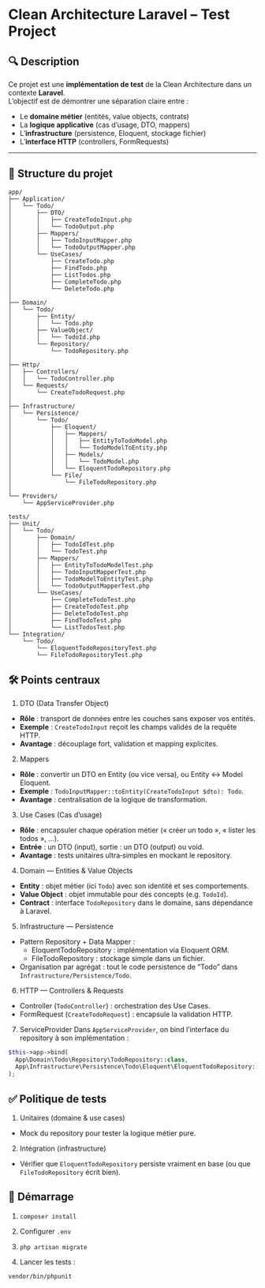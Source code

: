 # Clean Architecture Laravel – Test Project

## 🔍 Description

Ce projet est une **implémentation de test** de la Clean Architecture dans un contexte **Laravel**.  
L’objectif est de démontrer une séparation claire entre :

-   Le **domaine métier** (entités, value objects, contrats)
-   La **logique applicative** (cas d’usage, DTO, mappers)
-   L’**infrastructure** (persistence, Eloquent, stockage fichier)
-   L’**interface HTTP** (controllers, FormRequests)

---

## 📂 Structure du projet

```text
app/
├── Application/
│   └── Todo/
│       ├── DTO/
│       │   ├── CreateTodoInput.php
│       │   └── TodoOutput.php
│       ├── Mappers/
│       │   ├── TodoInputMapper.php
│       │   └── TodoOutputMapper.php
│       └── UseCases/
│           ├── CreateTodo.php
│           ├── FindTodo.php
│           ├── ListTodos.php
│           ├── CompleteTodo.php
│           └── DeleteTodo.php
│
├── Domain/
│   └── Todo/
│       ├── Entity/
│       │   └── Todo.php
│       ├── ValueObject/
│       │   └── TodoId.php
│       └── Repository/
│           └── TodoRepository.php
│
├── Http/
│   ├── Controllers/
│   │   └── TodoController.php
│   └── Requests/
│       └── CreateTodoRequest.php
│
├── Infrastructure/
│   └── Persistence/
│       └── Todo/
│           ├── Eloquent/
│           │   ├── Mappers/
│           │   │   ├── EntityToTodoModel.php
│           │   │   └── TodoModelToEntity.php
│           │   ├── Models/
│           │   │   └── TodoModel.php
│           │   └── EloquentTodoRepository.php
│           └── File/
│               └── FileTodoRepository.php
│
└── Providers/
    └── AppServiceProvider.php

tests/
├── Unit/
│   └── Todo/
│       ├── Domain/
│       │   ├── TodoIdTest.php
│       │   └── TodoTest.php
│       ├── Mappers/
│       │   ├── EntityToTodoModelTest.php
│       │   ├── TodoInputMapperTest.php
│       │   ├── TodoModelToEntityTest.php
│       │   └── TodoOutputMapperTest.php
│       └── UseCases/
│           ├── CompleteTodoTest.php
│           ├── CreateTodoTest.php
│           ├── DeleteTodoTest.php
│           ├── FindTodoTest.php
│           └── ListTodosTest.php
└── Integration/
    └── Todo/
        └── EloquentTodoRepositoryTest.php
        └── FileTodoRepositoryTest.php
```

## 🛠️ Points centraux

1. DTO (Data Transfer Object)

-   **Rôle** : transport de données entre les couches sans exposer vos entités.
-   **Exemple** : `CreateTodoInput` reçoit les champs validés de la requête HTTP.
-   **Avantage** : découplage fort, validation et mapping explicites.

2. Mappers

-   **Rôle** : convertir un DTO en Entity (ou vice versa), ou Entity ↔ Model Eloquent.
-   **Exemple** : `TodoInputMapper::toEntity(CreateTodoInput $dto): Todo`.
-   **Avantage** : centralisation de la logique de transformation.

3. Use Cases (Cas d’usage)

-   **Rôle** : encapsuler chaque opération métier (« créer un todo », « lister les todos », …).
-   **Entrée** : un DTO (input), sortie : un DTO (output) ou void.
-   **Avantage** : tests unitaires ultra‑simples en mockant le repository.

4. Domain — Entities & Value Objects

-   **Entity** : objet métier (ici `Todo`) avec son identité et ses comportements.
-   **Value Object** : objet immutable pour des concepts (e.g. `TodoId`).
-   **Contract** : interface `TodoRepository` dans le domaine, sans dépendance à Laravel.

5. Infrastructure — Persistence

-   Pattern Repository + Data Mapper :
    -   EloquentTodoRepository : implémentation via Eloquent ORM.
    -   FileTodoRepository : stockage simple dans un fichier.
-   Organisation par agrégat : tout le code persistence de “Todo” dans `Infrastructure/Persistence/Todo`.

6. HTTP — Controllers & Requests

-   Controller (`TodoController`) : orchestration des Use Cases.
-   FormRequest (`CreateTodoRequest`) : encapsule la validation HTTP.

7. ServiceProvider
   Dans `AppServiceProvider`, on bind l’interface du repository à son implémentation :

```php
$this->app->bind(
  App\Domain\Todo\Repository\TodoRepository::class,
  App\Infrastructure\Persistence\Todo\Eloquent\EloquentTodoRepository::class
);
```

## ✅ Politique de tests

1. Unitaires (domaine & use cases)

-   Mock du repository pour tester la logique métier pure.

2. Intégration (infrastructure)

-   Vérifier que `EloquentTodoRepository` persiste vraiment en base (ou que `FileTodoRepository` écrit bien).

## 🚀 Démarrage

1. `composer install`

2. Configurer `.env`

3. `php artisan migrate`

4. Lancer les tests :

```bash
vendor/bin/phpunit
```
